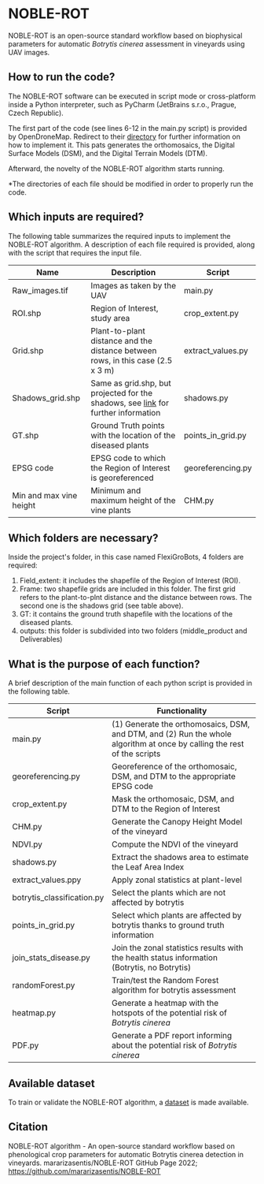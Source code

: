 # NOBLE-ROT 
NOBLE-ROT is an open-source standard workflow based on biophysical parameters for automatic *Botrytis cinerea* assessment in vineyards using UAV images.


## How to run the code?
The NOBLE-ROT software can be executed in script mode or cross-platform inside a Python interpreter, such as PyCharm (JetBrains s.r.o., Prague, Czech Republic). 

The first part of the code (see lines 6-12 in the main.py script) is provided by OpenDroneMap. Redirect to their [directory](https://github.com/OpenDroneMap/ODM) for further information on how to implement it. This pats generates the orthomosaics, the Digital Surface Models (DSM), and the Digital Terrain Models (DTM).

Afterward, the novelty of the NOBLE-ROT algorithm starts running. 

\*The directories of each file should be modified in order to properly run the code.

## Which inputs are required?
The following table summarizes the required inputs to implement the NOBLE-ROT algorithm. A description of each file required is provided, along with the script that requires the input file. 

| Name                     | Description                                                                        | Script            |
| ------------------------ | ---------------------------------------------------------------------------------- | ----------------- |
| Raw_images.tif           | Images as taken by the UAV                                                         | main.py           |
| ROI.shp                  | Region of Interest, study area                                                     | crop_extent.py    |
| Grid.shp                 | Plant-to-plant distance and the distance between rows, in this case (2.5 x 3 m)    | extract_values.py |
| Shadows_grid.shp         | Same as grid.shp, but projected for the shadows, see [link](https://oeno-one.eu/article/view/4639) for further information  | shadows.py |
| GT.shp                   | Ground Truth points with the location of the diseased plants                       | points_in_grid.py |
| EPSG code                | EPSG code to which the Region of Interest is georeferenced                         | georeferencing.py |
| Min and max vine height  | Minimum and maximum height of the vine plants                                      | CHM.py            |

## Which folders are necessary?
Inside the project's folder, in this case named FlexiGroBots, 4 folders are required:
1) Field_extent: it includes the shapefile of the Region of Interest (ROI).
2) Frame: two shapefile grids are included in this folder. The first grid refers to the plant-to-plnt distance and the distance between rows. The second one is the shadows grid (see table above). 
3) GT: it contains the ground truth shapefile with the locations of the diseased plants. 
4) outputs: this folder is subdivided into two folders (middle_product and Deliverables)

## What is the purpose of each function?
A brief description of the main function of each python script is provided in the following table. 

| Script                     | Functionality                                                                                                               |
| -------------------------- | -------------------------------------------------------------------------------------------------------------------------   |
| main.py                    | (1)	Generate the orthomosaics, DSM, and  DTM, and (2)  Run the whole algorithm at once by calling the rest of the scripts  |           
| georeferencing.py          | Georeference of the orthomosaic, DSM, and DTM to the appropriate EPSG code                                                  | 
| crop_extent.py             | Mask the orthomosaic, DSM, and DTM to the Region of Interest                                                                | 
| CHM.py                     | Generate the Canopy Height Model of the vineyard                                                                            | 
| NDVI.py                    | Compute the NDVI of the vineyard                                                                                            | 
| shadows.py                 | Extract the shadows area to estimate the Leaf Area Index                                                                    | 
| extract_values.ppy         | Apply zonal statistics at plant-level                                                                                       | 
| botrytis_classification.py | Select the plants which are not affected by botrytis                                                                        |
| points_in_grid.py          | Select which plants are affected by botrytis thanks to ground truth information                                             | 
| join_stats_disease.py      | Join the zonal statistics results with the health status information (Botrytis, no Botrytis)                                | 
| randomForest.py            | Train/test the Random Forest algorithm for botrytis assessment                                                               | 
| heatmap.py                 | Generate a heatmap with the hotspots of the potential risk of *Botrytis cinerea*                                            | 
| PDF.py                     | Generate a PDF report informing about the potential risk of *Botrytis cinerea*                                              | 

## Available dataset
To train or validate the NOBLE-ROT algorithm, a [dataset](https://zenodo.org/record/7064895#.Y1ZZMnZBxPZ) is made available. 

## Citation
NOBLE-ROT algorithm - An open-source standard workflow based on phenological crop parameters for automatic Botrytis cinerea detection in vineyards. mararizasentis/NOBLE-ROT GitHub Page 2022; https://github.com/mararizasentis/NOBLE-ROT


